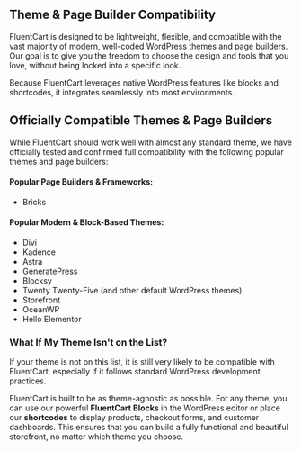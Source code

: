 ## Theme & Page Builder Compatibility

FluentCart is designed to be lightweight, flexible, and compatible with the vast majority of modern, well-coded WordPress themes and page builders. Our goal is to give you the freedom to choose the design and tools that you love, without being locked into a specific look.

Because FluentCart leverages native WordPress features like blocks and shortcodes, it integrates seamlessly into most environments.

## Officially Compatible Themes & Page Builders

While FluentCart should work well with almost any standard theme, we have officially tested and confirmed full compatibility with the following popular themes and page builders:

#### Popular Page Builders & Frameworks:

* Bricks

#### Popular Modern & Block-Based Themes:
* Divi
* Kadence
* Astra
* GeneratePress
* Blocksy
* Twenty Twenty-Five (and other default WordPress themes)
* Storefront
* OceanWP
* Hello Elementor

### What If My Theme Isn't on the List?

If your theme is not on this list, it is still very likely to be compatible with FluentCart, especially if it follows standard WordPress development practices.

FluentCart is built to be as theme-agnostic as possible. For any theme, you can use our powerful **FluentCart Blocks** in the WordPress editor or place our **shortcodes** to display products, checkout forms, and customer dashboards. This ensures that you can build a fully functional and beautiful storefront, no matter which theme you choose.